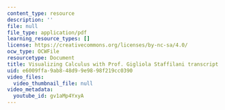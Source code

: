 ```yaml
---
content_type: resource
description: ''
file: null
file_type: application/pdf
learning_resource_types: []
license: https://creativecommons.org/licenses/by-nc-sa/4.0/
ocw_type: OCWFile
resourcetype: Document
title: Visualizing Calculus with Prof. Gigliola Staffilani transcript
uid: e6009ffa-9ab8-48d9-9e98-98f219cc0390
video_files:
  video_thumbnail_file: null
video_metadata:
  youtube_id: gv1aMp4YxyA
---
```

